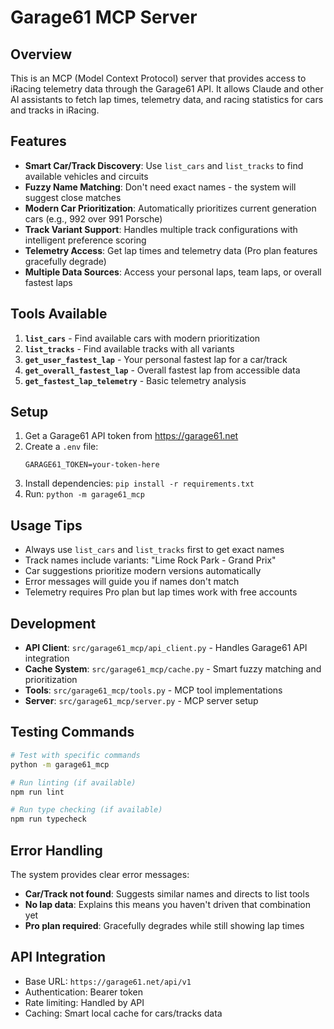 # Garage61 MCP Server

## Overview
This is an MCP (Model Context Protocol) server that provides access to iRacing telemetry data through the Garage61 API. It allows Claude and other AI assistants to fetch lap times, telemetry data, and racing statistics for cars and tracks in iRacing.

## Features
- **Smart Car/Track Discovery**: Use `list_cars` and `list_tracks` to find available vehicles and circuits
- **Fuzzy Name Matching**: Don't need exact names - the system will suggest close matches
- **Modern Car Prioritization**: Automatically prioritizes current generation cars (e.g., 992 over 991 Porsche)
- **Track Variant Support**: Handles multiple track configurations with intelligent preference scoring
- **Telemetry Access**: Get lap times and telemetry data (Pro plan features gracefully degrade)
- **Multiple Data Sources**: Access your personal laps, team laps, or overall fastest laps

## Tools Available
1. **`list_cars`** - Find available cars with modern prioritization
2. **`list_tracks`** - Find available tracks with all variants
3. **`get_user_fastest_lap`** - Your personal fastest lap for a car/track
4. **`get_overall_fastest_lap`** - Overall fastest lap from accessible data
5. **`get_fastest_lap_telemetry`** - Basic telemetry analysis

## Setup
1. Get a Garage61 API token from https://garage61.net
2. Create a `.env` file:
   ```
   GARAGE61_TOKEN=your-token-here
   ```
3. Install dependencies: `pip install -r requirements.txt`
4. Run: `python -m garage61_mcp`

## Usage Tips
- Always use `list_cars` and `list_tracks` first to get exact names
- Track names include variants: "Lime Rock Park - Grand Prix"
- Car suggestions prioritize modern versions automatically
- Error messages will guide you if names don't match
- Telemetry requires Pro plan but lap times work with free accounts

## Development
- **API Client**: `src/garage61_mcp/api_client.py` - Handles Garage61 API integration
- **Cache System**: `src/garage61_mcp/cache.py` - Smart fuzzy matching and prioritization
- **Tools**: `src/garage61_mcp/tools.py` - MCP tool implementations
- **Server**: `src/garage61_mcp/server.py` - MCP server setup

## Testing Commands
```bash
# Test with specific commands
python -m garage61_mcp

# Run linting (if available)
npm run lint

# Run type checking (if available)  
npm run typecheck
```

## Error Handling
The system provides clear error messages:
- **Car/Track not found**: Suggests similar names and directs to list tools
- **No lap data**: Explains this means you haven't driven that combination yet
- **Pro plan required**: Gracefully degrades while still showing lap times

## API Integration
- Base URL: `https://garage61.net/api/v1`
- Authentication: Bearer token
- Rate limiting: Handled by API
- Caching: Smart local cache for cars/tracks data